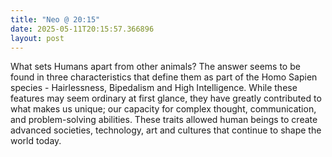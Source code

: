 ```yaml
---
title: "Neo @ 20:15"
date: 2025-05-11T20:15:57.366896
layout: post
---
```


What sets Humans apart from other animals? The answer seems to be found in three characteristics that define them as part of the Homo Sapien species - Hairlessness, Bipedalism and High Intelligence. While these features may seem ordinary at first glance, they have greatly contributed to what makes us unique; our capacity for complex thought, communication, and problem-solving abilities. These traits allowed human beings to create advanced societies, technology, art and cultures that continue to shape the world today.